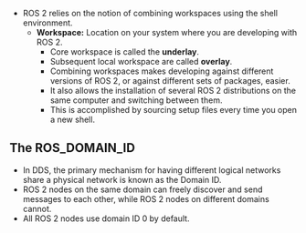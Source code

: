 - ROS 2 relies on the notion of combining workspaces using the shell environment.
    - **Workspace:**  Location on your system where you are developing with ROS 2.
        - Core workspace is called the **underlay**.
        - Subsequent local workspace are called **overlay**.
        - Combining workspaces makes developing against different versions of ROS 2, or against different sets of packages, easier.
        - It also allows the installation of several ROS 2 distributions on the same computer and switching between them.
        - This is accomplished by sourcing setup files every time you open a new shell.

## The ROS_DOMAIN_ID
- In DDS, the primary mechanism for having different logical networks share a physical network is known as the Domain ID.
- ROS 2 nodes on the same domain can freely discover and send messages to each other, while ROS 2 nodes on different domains cannot.
- All ROS 2 nodes use domain ID 0 by default.
